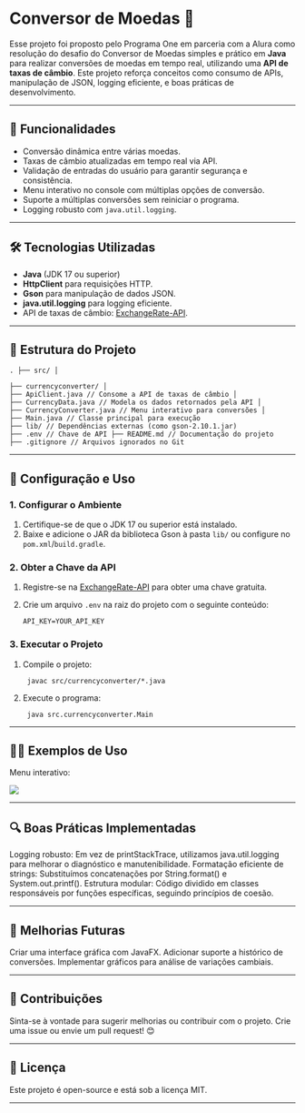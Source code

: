 # Conversor de Moedas 💱

Esse projeto foi proposto pelo Programa One em parceria com a Alura como resolução do desafio do Conversor de Moedas simples e prático em **Java** para realizar conversões de moedas em tempo real, utilizando uma **API de taxas de câmbio**. Este projeto reforça conceitos como consumo de APIs, manipulação de JSON, logging eficiente, e boas práticas de desenvolvimento. 


---

## 🚀 Funcionalidades
- Conversão dinâmica entre várias moedas.
- Taxas de câmbio atualizadas em tempo real via API.
- Validação de entradas do usuário para garantir segurança e consistência.
- Menu interativo no console com múltiplas opções de conversão.
- Suporte a múltiplas conversões sem reiniciar o programa.
- Logging robusto com `java.util.logging`.

---

## 🛠️ Tecnologias Utilizadas
- **Java** (JDK 17 ou superior)
- **HttpClient** para requisições HTTP.
- **Gson** para manipulação de dados JSON.
- **java.util.logging** para logging eficiente.
- API de taxas de câmbio: [ExchangeRate-API](https://www.exchangerate-api.com/).

---

## 📂 Estrutura do Projeto

    . ├── src/ │ 
    
    ├── currencyconverter/ │ 
    ├── ApiClient.java // Consome a API de taxas de câmbio │ 
    ├── CurrencyData.java // Modela os dados retornados pela API │ 
    ├── CurrencyConverter.java // Menu interativo para conversões │ 
    ├── Main.java // Classe principal para execução 
    ├── lib/ // Dependências externas (como gson-2.10.1.jar) 
    ├── .env // Chave de API ├── README.md // Documentação do projeto 
    ├── .gitignore // Arquivos ignorados no Git

---

## 🔧 Configuração e Uso

### **1. Configurar o Ambiente**
1. Certifique-se de que o JDK 17 ou superior está instalado.
2. Baixe e adicione o JAR da biblioteca Gson à pasta `lib/` ou configure no `pom.xml`/`build.gradle`.

### **2. Obter a Chave da API**
1. Registre-se na [ExchangeRate-API](https://www.exchangerate-api.com/) para obter uma chave gratuita.
2. Crie um arquivo `.env` na raiz do projeto com o seguinte conteúdo:

       API_KEY=YOUR_API_KEY

### **3. Executar o Projeto**
1. Compile o projeto:

        javac src/currencyconverter/*.java

2. Execute o programa:

        java src.currencyconverter.Main

---

## 🧑‍💻 Exemplos de Uso

Menu interativo:

![](https://i.imgur.com/2mS2kZO.png)

---

## 🔍 Boas Práticas Implementadas

Logging robusto: Em vez de printStackTrace, utilizamos java.util.logging para melhorar o diagnóstico e manutenibilidade.
Formatação eficiente de strings: Substituímos concatenações por String.format() e System.out.printf().
Estrutura modular: Código dividido em classes responsáveis por funções específicas, seguindo princípios de coesão.

---

## 🔮 Melhorias Futuras

Criar uma interface gráfica com JavaFX.
Adicionar suporte a histórico de conversões.
Implementar gráficos para análise de variações cambiais.

---

## 🤝 Contribuições

Sinta-se à vontade para sugerir melhorias ou contribuir com o projeto. Crie uma issue ou envie um pull request! 😊

---

## 📜 Licença

Este projeto é open-source e está sob a licença MIT.

---
